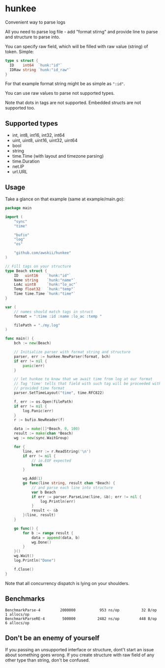 # hunkee
Convenient way to parse logs

All you need to parse log file - add "format stirng" and provide line to parse and structure to parse into.

You can specify raw field, which will be filled with raw value (string) of token.
Simple:
```go
type s struct {
  ID    int64  `hunk:"id"`
  IDRaw string `hunk:"id_raw"`
}
```
For that example format string might be as simple as `":id"`.

You can use raw values to parse not supported types.

Note that dots in tags are not supported. Embedded structs are not supported too.

## Supported types
* int, int8, int16, int32, int64
* uint, uint8, uint16, uint32, uint64
* bool
* string
* time.Time (with layout and timezone parsing)
* time.Duration
* net.IP
* url.URL

## Usage
Take a glance on that example (same at example/main.go):
```go
package main

import (
	"sync"
	"time"

	"bufio"
	"log"
	"os"

	"github.com/awskii/hunkee"
)

// Fill tags on your structure
type Beach struct {
	ID   uint16    `hunk:"id"`
	Name string    `hunk:"name"`
	LoAc uint8     `hunk:"lo_ac"`
	Temp float32   `hunk:"temp"`
	Time time.Time `hunk:"time"`
}

var (
	// names should match tags in struct
	format = ":time :id :name :lo_ac :temp "

	filePath = "./my.log"
)

func main() {
	bch := new(Beach)

	// Initialize parser with format string and structure
	parser, err := hunkee.NewParser(format, bch)
	if err != nil {
		panic(err)
	}

	// let hunkee to know that we await time from log at our format
	// Tag 'time' tells that field with such tag will be proceeded with
	// provided time format
	parser.SetTimeLayout("time", time.RFC822)

	f, err := os.Open(filePath)
	if err != nil {
		log.Panic(err)
	}
	r := bufio.NewReader(f)

	data := make([]*Beach, 0, 100)
	result := make(chan *Beach)
	wg := new(sync.WaitGroup)

	for {
		line, err := r.ReadString('\n')
		if err != nil {
			// io.EOF expected
			break
		}

		wg.Add(1)
		go func(line string, result chan *Beach) {
			// and parse each line into structure
			var b Beach
			if err := parser.ParseLine(line, &b); err != nil {
				log.Println(err)
			}
			result <- &b
		}(line, result)
	}

	go func() {
		for b := range result {
			data = append(data, b)
			wg.Done()
		}
	}()
	wg.Wait()
	log.Println("Done")

	f.Close()
}
```

Note that all concurrency dispatch is lying on your shoulders.

## Benchmarks
```
BenchmarkParse-4     	 2000000	       953 ns/op	      32 B/op	       1 allocs/op
BenchmarkParseRE-4   	  500000	      2482 ns/op	     448 B/op	       6 allocs/op
```

## Don't be an enemy of yourself
If you passing an unsupported interface or structure, dont't start an issue about something goes wrong.
If you create structure with raw field of any other type than string, don't be confused.
